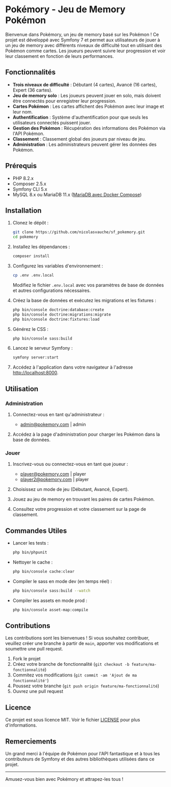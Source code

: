 # Pokémory - Jeu de Memory Pokémon

Bienvenue dans Pokémory, un jeu de memory basé sur les Pokémon ! Ce projet est développé avec Symfony 7 et permet aux
utilisateurs de jouer à un jeu de memory avec différents niveaux de difficulté tout en utilisant des Pokémon comme
cartes. Les joueurs peuvent suivre leur progression et voir leur classement en fonction de leurs performances.

## Fonctionnalités

- **Trois niveaux de difficulté** : Débutant (4 cartes), Avancé (16 cartes), Expert (36 cartes).
- **Jeu de memory solo** : Les joueurs peuvent jouer en solo, mais doivent être connectés pour enregistrer leur
  progression.
- **Cartes Pokémon** : Les cartes affichent des Pokémon avec leur image et leur nom.
- **Authentification** : Système d'authentification pour que seuls les utilisateurs connectés puissent jouer.
- **Gestion des Pokémon** : Récupération des informations des Pokémon via l'API Pokémon.
- **Classement** : Classement global des joueurs par niveau de jeu.
- **Administration** : Les administrateurs peuvent gérer les données des Pokémon.

## Prérequis

- PHP 8.2.x
- Composer 2.5.x
- Symfony CLI 5.x
- MySQL 8.x ou MariaDB 11.x ([MariaDB avec Docker Compose](https://github.com/nicolasvauche/docker_mariaDB))

## Installation

1. Clonez le dépôt :
    ```bash
    git clone https://github.com/nicolasvauche/sf_pokemory.git
    cd pokemory
    ```

2. Installez les dépendances :
    ```bash
    composer install
    ```

3. Configurez les variables d'environnement :
    ```bash
    cp .env .env.local
    ```
   Modifiez le fichier `.env.local` avec vos paramètres de base de données et autres configurations nécessaires.

4. Créez la base de données et exécutez les migrations et les fixtures :
    ```bash
    php bin/console doctrine:database:create
    php bin/console doctrine:migrations:migrate
    php bin/console doctrine:fixtures:load
    ```

5. Générez le CSS :
    ```bash
    php bin/console sass:build
    ```

6. Lancez le serveur Symfony :
    ```bash
    symfony server:start
    ```

7. Accédez à l'application dans votre navigateur à l'adresse [http://localhost:8000](http://localhost:8000).

## Utilisation

### Administration

1. Connectez-vous en tant qu'administrateur :

    - admin@pokemory.com | admin

2. Accédez à la page d'administration pour charger les Pokémon dans la base de données.

### Jouer

1. Inscrivez-vous ou connectez-vous en tant que joueur :

    - player@pokemory.com | player
    - player2@pokemory.com | player

2. Choisissez un mode de jeu (Débutant, Avancé, Expert).
3. Jouez au jeu de memory en trouvant les paires de cartes Pokémon.
4. Consultez votre progression et votre classement sur la page de classement.

## Commandes Utiles

- Lancer les tests :
    ```bash
    php bin/phpunit
    ```

- Nettoyer le cache :
    ```bash
    php bin/console cache:clear
    ```

- Compiler le sass en mode dev (en temps réel) :
    ```bash
    php bin/console sass:build --watch
    ```

- Compiler les assets en mode prod :
    ```bash
    php bin/console asset-map:compile
    ```

## Contributions

Les contributions sont les bienvenues ! Si vous souhaitez contribuer, veuillez créer une branche à partir de `main`,
apporter vos modifications et soumettre une pull request.

1. Fork le projet
2. Créez votre branche de fonctionnalité (`git checkout -b feature/ma-fonctionnalité`)
3. Commitez vos modifications (`git commit -am 'Ajout de ma fonctionnalité'`)
4. Poussez votre branche (`git push origin feature/ma-fonctionnalité`)
5. Ouvrez une pull request

## Licence

Ce projet est sous licence MIT. Voir le fichier [LICENSE](licence.txt) pour plus d'informations.

## Remerciements

Un grand merci à l'équipe de Pokémon pour l'API fantastique et à tous les contributeurs de Symfony et des autres
bibliothèques utilisées dans ce projet.

---

Amusez-vous bien avec Pokémory et attrapez-les tous !
